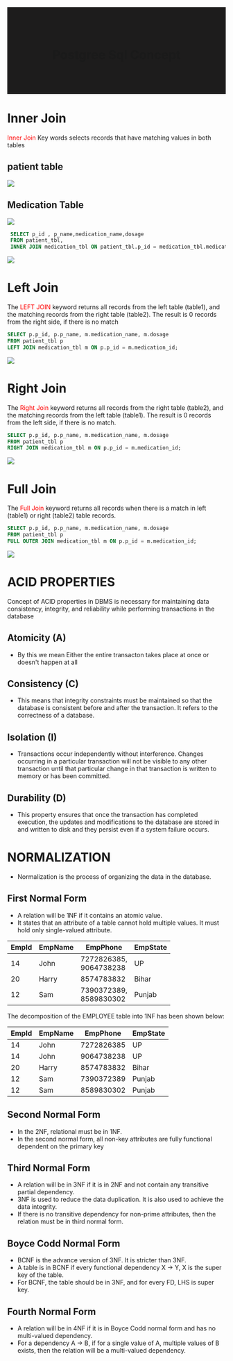 
<div style="height:200px;background-color:rgb(29, 28, 28);display:flex;justify-content:center;align-items:center;">
<h1>Postgree Sql Concept</h1>
</div>

# Inner Join

<p> <span style="color:red">Inner Join</span> Key words selects records that have matching values in both tables
</p>

## patient table
<img src='./Screen shots//patient table.png'>

## Medication Table

<img src='./Screen shots//medication table.png'>

``` sql
 SELECT p_id , p_name,medication_name,dosage  
 FROM patient_tbl,
 INNER JOIN medication_tbl ON patient_tbl.p_id = medication_tbl.medication_id
```

<img src='./Screen shots/inner join.png'>

# Left Join

<p> The <span style="color:red">LEFT JOIN</span> 
 keyword returns all records from the left table (table1), and the matching records from the right table (table2). The result is 0 records from the right side, if there is no match
</p>

``` sql
SELECT p.p_id, p.p_name, m.medication_name, m.dosage
FROM patient_tbl p
LEFT JOIN medication_tbl m ON p.p_id = m.medication_id;

```

<img src='./Screen shots/left join.png'>


# Right Join

<p> The <span style="color:red">Right Join</span> 
 keyword returns all records from the right table (table2), and the matching records from the left table (table1). The result is 0 records from the left side, if there is no match.
</p>

``` sql
SELECT p.p_id, p.p_name, m.medication_name, m.dosage
FROM patient_tbl p
RIGHT JOIN medication_tbl m ON p.p_id = m.medication_id;
```
<img src='./Screen shots/right join.png'>

# Full Join

<p> The <span style="color:red">Full Join</span> 
  keyword returns all records when there is a match in left (table1) or right (table2) table records.
</p>


``` sql
SELECT p.p_id, p.p_name, m.medication_name, m.dosage
FROM patient_tbl p
FULL OUTER JOIN medication_tbl m ON p.p_id = m.medication_id;

```
<img src='./Screen shots/full join.png'>

# ACID PROPERTIES
Concept of ACID properties in DBMS is necessary for maintaining data consistency, integrity, and reliability while performing transactions in the database

## Atomicity (A)
  * By this we mean Either the entire transacton takes place at once or doesn't happen at all
  

## Consistency (C)
 * This means that integrity constraints must be maintained so that the database is consistent before and after the transaction. It refers to the correctness of a database.

## Isolation (I)

* Transactions occur independently without interference. Changes occurring in a particular transaction will not be visible to any other transaction until that particular change in that transaction is written to memory or has been committed.
  
## Durability (D)
* This property ensures that once the transaction has completed execution, the updates and modifications to the database are stored in and written to disk and they persist even if a system failure occurs.

# NORMALIZATION
* Normalization is the process of organizing the data in the database.

 ## First Normal Form
* A relation will be 1NF if it contains an atomic value.
* It states that an attribute of a table cannot hold multiple values. It must hold only single-valued attribute.

<table>

<thead>
<tr>
<th>EmpId</th>
<th>EmpName</th>
<th>EmpPhone</th>
<th>EmpState</th>
</tr>
</thead>

<tbody>
<tr>
<td>14</td>
<td>John</td>
<td>7272826385,<br/>9064738238</td>
<td>UP</td>
</tr>

<tr>
<td>20</td>
<td>Harry</td>
<td>8574783832</td>
<td>Bihar</td>
</tr>
<tr>

<td>12</td>
<td>Sam</td>
<td>7390372389,<br/>8589830302</td>
<td>Punjab</td>
</tr>
</tbody>
</table>

The decomposition of the EMPLOYEE table into 1NF has been shown below:


<table>

<thead>
<tr>
<th>EmpId</th>
<th>EmpName</th>
<th>EmpPhone</th>
<th>EmpState</th>
</tr>
</thead>

<tbody>
<tr>
<td>14</td>
<td>John</td>
<td>7272826385</td>
<td>UP</td>
</tr>
<tr>
<td>14</td>
<td>John</td>
<td>9064738238</td>
<td>UP</td>
</tr>

<tr>
<td>20</td>
<td>Harry</td>
<td>8574783832</td>
<td>Bihar</td>
</tr>

<tr>
<td>12</td>
<td>Sam</td>
<td>7390372389</td>
<td>Punjab</td>
</tr>
<tr>
<td>12</td>
<td>Sam</td>
<td>8589830302</td>
<td>Punjab</td>
</tr>
</tbody>
</table>


 ## Second Normal Form
* In the 2NF, relational must be in 1NF.
* In the second normal form, all non-key attributes are fully functional dependent on the primary key

 ## Third Normal Form
 * A relation will be in 3NF if it is in 2NF and not contain any transitive partial dependency.
 * 3NF is used to reduce the data duplication. It is also used to achieve the data integrity.
 * If there is no transitive dependency for non-prime attributes, then the relation must be in third normal form.

 ## Boyce Codd Normal Form
 * BCNF is the advance version of 3NF. It is stricter than 3NF.
* A table is in BCNF if every functional dependency X → Y, X is the super key of the table.
* For BCNF, the table should be in 3NF, and for every FD, LHS is super key.

 ## Fourth Normal Form
 * A relation will be in 4NF if it is in Boyce Codd normal form and has no multi-valued dependency.
 * For a dependency A → B, if for a single value of A, multiple values of B exists, then the relation will be a multi-valued dependency.
 